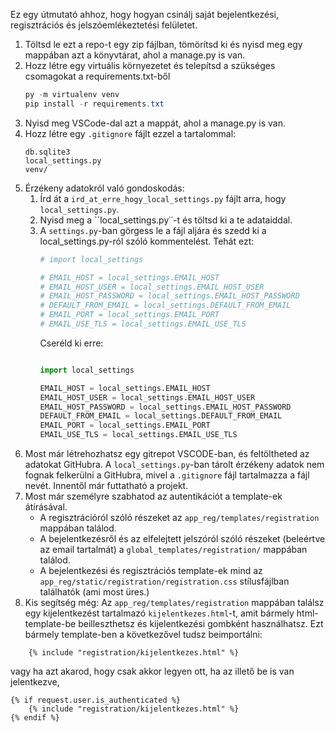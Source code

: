 Ez egy útmutató ahhoz, hogy hogyan csinálj saját bejelentkezési, regisztrációs és jelszóemlékeztetési felületet.


1. Töltsd le ezt a repo-t egy zip fájlban, tömörítsd ki és nyisd meg egy mappában azt a könyvtárat, ahol a manage.py is van.
2. Hozz létre egy virtuális környezetet és telepítsd a szükséges csomagokat a requirements.txt-ből
    ```ps1
    py -m virtualenv venv
    pip install -r requirements.txt
    ```
3. Nyisd meg VSCode-dal azt a mappát, ahol a manage.py is van.
4. Hozz létre egy ``.gitignore`` fájlt ezzel a tartalommal:
   ```
   db.sqlite3
   local_settings.py
   venv/
   ```
5. Érzékeny adatokról való gondoskodás: 
    1. Írd át a ``ird_at_erre_hogy_local_settings.py`` fájlt arra, hogy ``local_settings.py``.
    2. Nyisd meg a ``local_settings.py˙˙-t és töltsd ki a te adataiddal.
    3. A ``settings.py``-ban görgess le a fájl aljára és szedd ki a local_settings.py-ról szóló kommentelést. Tehát ezt:
        ```py 
        # import local_settings

        # EMAIL_HOST = local_settings.EMAIL_HOST
        # EMAIL_HOST_USER = local_settings.EMAIL_HOST_USER
        # EMAIL_HOST_PASSWORD = local_settings.EMAIL_HOST_PASSWORD
        # DEFAULT_FROM_EMAIL = local_settings.DEFAULT_FROM_EMAIL
        # EMAIL_PORT = local_settings.EMAIL_PORT
        # EMAIL_USE_TLS = local_settings.EMAIL_USE_TLS
        ```
        Cseréld ki erre: 
        ```py

        import local_settings

        EMAIL_HOST = local_settings.EMAIL_HOST
        EMAIL_HOST_USER = local_settings.EMAIL_HOST_USER
        EMAIL_HOST_PASSWORD = local_settings.EMAIL_HOST_PASSWORD
        DEFAULT_FROM_EMAIL = local_settings.DEFAULT_FROM_EMAIL
        EMAIL_PORT = local_settings.EMAIL_PORT
        EMAIL_USE_TLS = local_settings.EMAIL_USE_TLS
        ```
6. Most már létrehozhatsz egy gitrepot VSCODE-ban, és feltöltheted az adatokat GitHubra. A ``local_settings.py``-ban tárolt érzékeny adatok nem fognak felkerülni a GitHubra, mivel a ``.gitignore`` fájl tartalmazza a fájl nevét. Innentől már futtatható a projekt.
7. Most már személyre szabhatod az autentikációt a template-ek átírásával. 
    - A regisztrációról szóló részeket az ``app_reg/templates/registration`` mappában találod.
    - A bejelentkezésről és az elfelejtett jelszóról szóló részeket (beleértve az email tartalmát) a ``global_templates/registration/`` mappában találod.
    - A bejelentkezési és regisztrációs template-ek mind az  ``app_reg/static/registration/registration.css`` stílusfájlban találhatók (ami most üres.)
8. Kis segítség még: Az ``app_reg/templates/registration`` mappában találsz egy kijelentkezést tartalmazó ``kijelentkezes.html``-t, amit bármely html-template-be beilleszthetsz és kijelentkezési gombként használhatsz. Ezt bármely template-ben a következővel tudsz beimportálni:
```django
    {% include "registration/kijelentkezes.html" %}
```
vagy ha azt akarod, hogy csak akkor legyen ott, ha az illető be is van jelentkezve, 
```django
{% if request.user.is_authenticated %}
    {% include "registration/kijelentkezes.html" %}
{% endif %}
```
